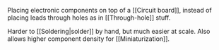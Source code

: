 Placing electronic components on top of a [[Circuit board]], instead of placing leads through holes as in [[Through-hole]] stuff.

Harder to [[Soldering|solder]] by hand, but much easier at scale. Also allows higher component density for [[Miniaturization]].